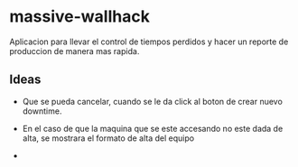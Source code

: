 massive-wallhack
================

Aplicacion para llevar el control de tiempos perdidos y hacer un reporte de produccion de manera mas rapida.

## Ideas

* Que se pueda cancelar, cuando se le da click al boton de crear nuevo downtime.

* En el caso de que la maquina que se este accesando no este dada de alta, se mostrara el formato de alta del equipo
* 